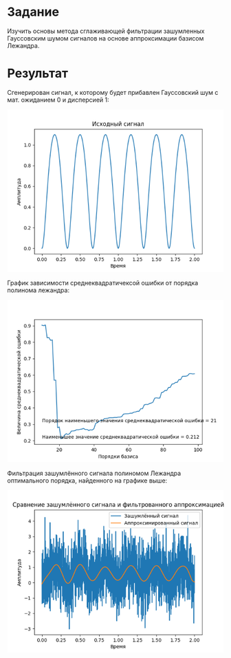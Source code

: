 # Задание

Изучить основы метода сглаживающей фильтрации зашумленных Гауссовским шумом сигналов на основе аппроксимации базисом Лежандра.

# Результат

Сгенерирован сигнал, к которому будет прибавлен Гауссовский шум с мат. ожиданием 0 и дисперсией 1:

![Сигнал](<https://github.com/TestPortf/portfolio/blob/main/MetUstrCifrObr/2sem/lab2/%D0%98%D1%81%D1%85%D0%BE%D0%B4%D0%BD%D1%8B%D0%B9%20%D1%81%D0%B8%D0%B3%D0%BD%D0%B0%D0%BB.png>)

График зависимости среднеквадратичексой ошибки от порядка полинома лежандра:

![График зависимости среднеквадратической ошибки от порядка базиса](<График зависимости среднеквадратической ошибки от порядка базиса.png>)

Фильтрация зашумлённого сигнала полиномом Лежандра оптимального порядка, найденного на графике выше:

![Сравнение зашумлённого сигнала и фильтрованного аппроксимацией](<Сравнение зашумлённого сигнала и фильтрованного аппроксимацией.png>)
